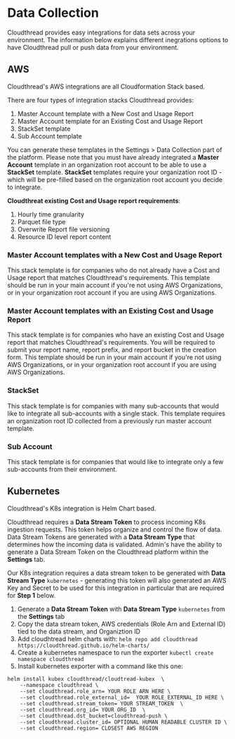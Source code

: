 # Data Collection

Cloudthread provides easy integrations for data sets across your environment. The information below explains different inegrations options to have Cloudthread pull or push data from your environment.

## AWS

Cloudthread's AWS integrations are all Cloudformation Stack based.

There are four types of integration stacks Cloudthread provides:
1. Master Account template with a New Cost and Usage Report
2. Master Account template for an Existing Cost and Usage Report
2. StackSet template
3. Sub Account template

You can generate these templates in the Settings > Data Collection part of the platform. Please note that you must have already integrated a **Master Account** template in an organization root account to be able to use a **StackSet** template. **StackSet** templates require your organization root ID - which will be pre-filled based on the organization root account you decide to integrate.

**Cloudthreat existing Cost and Usage report requirements**:
1. Hourly time granularity
2. Parquet file type
3. Overwrite Report file versioning
4. Resource ID level report content

### Master Account templates with a New Cost and Usage Report

This stack template is for companies who do not already have a Cost and Usage report that matches Cloudthread's requirements. This template should be run in your main account if you're not using AWS Organizations, or in your organization root account if you are using AWS Organizations.

### Master Account templates with an Existing Cost and Usage Report

This stack template is for companies who have an existing Cost and Usage report that matches Cloudthread's requirements. You will be required to submit your report name, report prefix, and report bucket in the creation form. This template should be run in your main account if you're not using AWS Organizations, or in your organization root account if you are using AWS Organizations.

### StackSet

This stack template is for companies with many sub-accounts that would like to integrate all sub-accounts with a single stack. This template requires an organization root ID collected from a previously run master account template.

### Sub Account

This stack template is for companies that would like to integrate only a few sub-accounts from their environment.

## Kubernetes

Cloudthread's K8s integration is Helm Chart based.

Cloudthread requires a **Data Stream Token** to process incoming K8s ingestion requests. This token helps organize and control the flow of data. Data Stream Tokens are generated with a **Data Stream Type** that determines how the incoming data is validated. Admin's have the ability to generate a Data Stream Token on the Cloudthread platform within the **Settings** tab.

Our K8s integration requires a data stream token to be generated with **Data Stream Type** `kubernetes` - generating this token will also generated an AWS Key and Secret to be used for this integration in particular that are required for **Step 1** below.


1. Generate a **Data Stream Token** with **Data Stream Type** `kubernetes` from the **Settings** tab
2. Copy the data stream token, AWS credentials (Role Arn and External ID) tied to the data stream, and Organiztion ID
3. Add cloudhtread helm charts with: `helm repo add cloudthread  https://cloudthread.github.io/helm-charts/`
4. Create a kubernetes namespace to run the exporter `kubectl create namespace cloudthread`
5. Install kubernetes exporter with a command like this one:
```
helm install kubex cloudthread/cloudtread-kubex  \
    --namespace cloudthread \
    --set cloudthread.role_arn= YOUR ROLE ARN HERE \
    --set cloudthread.role_external_id=  YOUR ROLE_EXTERNAL_ID HERE \
    --set cloudthread.stream_token= YOUR STREAM_TOKEN  \
    --set cloudthread.org_id= YOUR ORG_ID  \
    --set cloudthread.dst_bucket=cloudthread-push \
    --set cloudthread.cluster_id= OPTIONAL HUMAN READABLE CLUSTER ID \
    --set cloudthread.region= CLOSEST AWS REGION
```
